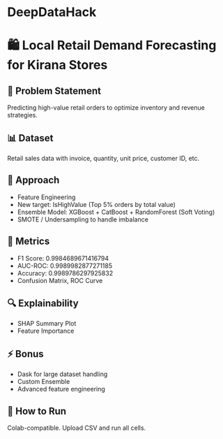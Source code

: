 # DeepDataHack
# 🛍️ Local Retail Demand Forecasting for Kirana Stores

## 🚀 Problem Statement
Predicting high-value retail orders to optimize inventory and revenue strategies.

## 📊 Dataset
Retail sales data with invoice, quantity, unit price, customer ID, etc.

## 🧠 Approach
- Feature Engineering
- New target: IsHighValue (Top 5% orders by total value)
- Ensemble Model: XGBoost + CatBoost + RandomForest (Soft Voting)
- SMOTE / Undersampling to handle imbalance

## 🧪 Metrics
- F1 Score: 0.9984689671416794
- AUC-ROC: 0.9989982877271185
- Accuracy: 0.9989786297925832
- Confusion Matrix, ROC Curve

## 🔍 Explainability
- SHAP Summary Plot
- Feature Importance

## ⚡ Bonus
- Dask for large dataset handling
- Custom Ensemble
- Advanced feature engineering

## 📁 How to Run
Colab-compatible. Upload CSV and run all cells.
